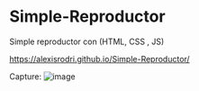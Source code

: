 # Simple-Reproductor
Simple reproductor con (HTML, CSS , JS)

https://alexisrodri.github.io/Simple-Reproductor/

Capture:
![image](https://user-images.githubusercontent.com/84880348/170546556-b44ab121-8d16-4aaa-9b1a-892f81d952bc.png)
